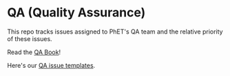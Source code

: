  # QA (Quality Assurance)
This repo tracks issues assigned to PhET's QA team and the relative priority of these issues.

Read the [QA Book](https://github.com/phetsims/QA/blob/master/documentation/qa-book.md)!

Here's our [QA issue templates](https://github.com/phetsims/qa/tree/master/issue-templates).
